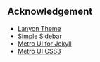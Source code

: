## Acknowledgement
* [Lanyon Theme](https://github.com/poole/lanyon)
* [Simple Sidebar](http://startbootstrap.com/template-overviews/simple-sidebar/)
* [Metro UI for Jekyll](http://a-g-f.github.io/metro-ui-jekyll/)
* [Metro UI CSS3](http://metroui.org.ua/)
